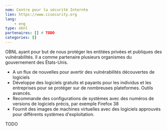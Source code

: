 ```yaml
---
nom: Centre pour la sécurité Internte
lien: https://www.cisecurity.org
lang: 
    - eng
type: obnl
partenaires: [] # TODO
categories: []
---
```

OBNL ayant pour but de nous protéger les entitées privées et publiques des vulnérabilités. Il a comme partenaire plusieurs organismes du gouvernement des États-Unis.
* A un flux de nouvelles pour avertir des vulnérabilités découvertes de logiciels
* Développe des logiciels gratuits et payants pour les individus et les entreprises pour se protéger sur de nombreuses plateformes. Outils avancés.
* Recommande des configurations de systèmes avec des numéros de versions de logiciels précis, par exemple Firefox 38
* Fournit des images de machines virtuelles avec des logiciels approuvés pour différents systèmes d'exploitation.

TODO
